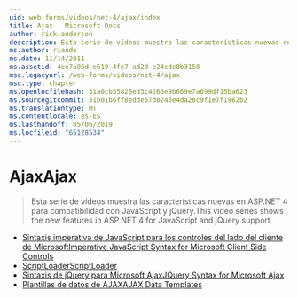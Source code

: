```yaml
---
uid: web-forms/videos/net-4/ajax/index
title: Ajax | Microsoft Docs
author: rick-anderson
description: Esta serie de vídeos muestra las características nuevas en ASP.NET 4 para compatibilidad con JavaScript y jQuery.
ms.author: riande
ms.date: 11/14/2011
ms.assetid: 4ee7a86d-e619-4fe7-ad2d-e24cde8b3158
msc.legacyurl: /web-forms/videos/net-4/ajax
msc.type: chapter
ms.openlocfilehash: 31a0cb55825ed3c4266e9b669e7a699df15ba623
ms.sourcegitcommit: 51b01b6ff8edde57d8243e4da28c9f1e7f1962b2
ms.translationtype: MT
ms.contentlocale: es-ES
ms.lasthandoff: 05/06/2019
ms.locfileid: "65128534"
---
```

# <a name="ajax"></a><span data-ttu-id="caf18-103">Ajax</span><span class="sxs-lookup"><span data-stu-id="caf18-103">Ajax</span></span>

> <span data-ttu-id="caf18-104">Esta serie de vídeos muestra las características nuevas en ASP.NET 4 para compatibilidad con JavaScript y jQuery.</span><span class="sxs-lookup"><span data-stu-id="caf18-104">This video series shows the new features in ASP.NET 4 for JavaScript and jQuery support.</span></span>

- [<span data-ttu-id="caf18-105">Sintaxis imperativa de JavaScript para los controles del lado del cliente de Microsoft</span><span class="sxs-lookup"><span data-stu-id="caf18-105">Imperative JavaScript Syntax for Microsoft Client Side Controls</span></span>](aspnet-4-quick-hit-imperative-javascript-syntax-for-microsoft-client-side-controls.md)
- [<span data-ttu-id="caf18-106">ScriptLoader</span><span class="sxs-lookup"><span data-stu-id="caf18-106">ScriptLoader</span></span>](aspnet-4-quick-hit-the-scriptloader.md)
- [<span data-ttu-id="caf18-107">Sintaxis de jQuery para Microsoft Ajax</span><span class="sxs-lookup"><span data-stu-id="caf18-107">JQuery Syntax for Microsoft Ajax</span></span>](aspnet-4-quick-hit-jquery-syntax-for-microsoft-ajax.md)
- [<span data-ttu-id="caf18-108">Plantillas de datos de AJAX</span><span class="sxs-lookup"><span data-stu-id="caf18-108">AJAX Data Templates</span></span>](aspnet-4-quick-hit-ajax-data-templates.md)
